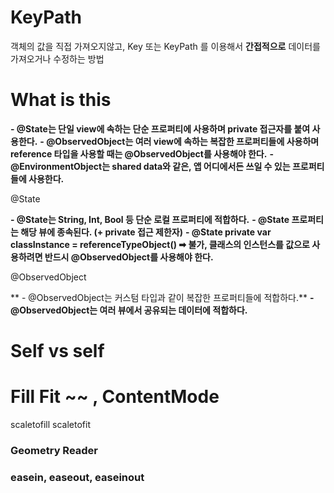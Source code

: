 



# KeyPath

객체의 값을 직접 가져오지않고, Key 또는 KeyPath 를 이용해서 **간접적으로** 데이터를 가져오거나 수정하는 방법



# What is this

**- @State는 단일 view에 속하는 단순 프로퍼티에 사용하며 private 접근자를 붙여 사용한다.**
**- @ObservedObject는 여러 view에 속하는 복잡한 프로퍼티들에 사용하며 reference 타입을 사용할 때는 @ObservedObject를 사용해야 한다.**
**- @EnvironmentObject는 shared data와 같은, 앱 어디에서든 쓰일 수 있는 프로퍼티들에 사용한다.**



@State

**- @State는 String, Int, Bool 등 단순 로컬 프로퍼티에 적합하다.**
**- @State 프로퍼티는 해당 뷰에 종속된다. (+ private 접근 제한자)**
**- @State private var classInstance = referenceTypeObject() ➡ 불가, 클래스의 인스턴스를 값으로 사용하려면 반드시 @ObservedObject를 사용해야 한다.**

@ObservedObject

**
\- @ObservedObject는 커스텀 타입과 같이 복잡한 프로퍼티들에 적합하다.**
**- @ObservedObject는 여러 뷰에서 공유되는 데이터에 적합하다.**





# Self vs self



# Fill Fit ~~ , ContentMode

scaletofill scaletofit



### Geometry Reader



### easein, easeout, easeinout


